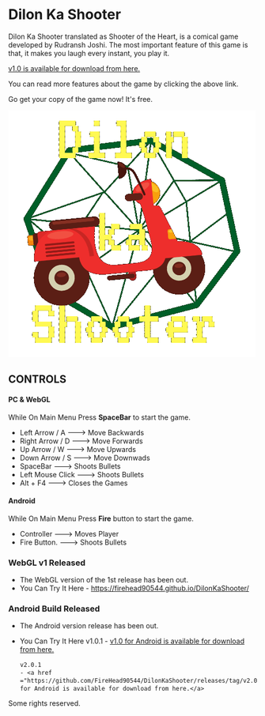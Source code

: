 # Dilon Ka Shooter
Dilon Ka Shooter translated as Shooter of the Heart, is a comical game developed by Rudransh Joshi. The most important feature of this game is that, it makes you laugh every instant, you play it.

<a href ="https://github.com/FireHead90544/DilonKaShooter/releases/tag/v1.0">v1.0 is available for download from here.</a>
<p>You can read more features about the game by clicking the above link.</p>
<p>Go get your copy of the game now! It's free.</p>

![Logo](https://github.com/FireHead90544/DilonKaShooter/blob/master/MainMenu.png)

## CONTROLS

#### PC & WebGL

While On Main Menu Press **SpaceBar** to start the game.

- Left Arrow / A   ---> Move Backwards
- Right Arrow / D  ---> Move Forwards
- Up Arrow / W     ---> Move Upwards
- Down Arrow / S   ---> Move Downwads
- SpaceBar         ---> Shoots Bullets
- Left Mouse Click ---> Shoots Bullets
- Alt + F4         ---> Closes the Games


#### Android

While On Main Menu Press **Fire** button to start the game.

- Controller       ---> Moves Player
- Fire Button.     ---> Shoots Bullets

### WebGL v1 Released

- The WebGL version of the 1st release has been out.
- You Can Try It Here
      - https://firehead90544.github.io/DilonKaShooter/

### Android Build Released

- The Android version release has been out.
- You Can Try It Here
      v1.0.1
      - <a href ="https://github.com/FireHead90544/DilonKaShooter/releases/tag/v1.0.1/">v1.0 for Android is available for download from here.</a>

      v2.0.1
      - <a href ="https://github.com/FireHead90544/DilonKaShooter/releases/tag/v2.0.1">v2.0 for Android is available for download from here.</a>


<p>Some rights reserved. </p>
